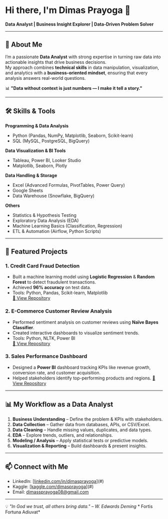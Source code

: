 # Hi there, I'm Dimas Prayoga 👋  
**Data Analyst | Business Insight Explorer | Data-Driven Problem Solver**

---

## 🚀 About Me  
I’m a passionate **Data Analyst** with strong expertise in turning raw data into actionable insights that drive business decisions.  
My approach combines **technical skills** in data manipulation, visualization, and analytics with a **business-oriented mindset**, ensuring that every analysis answers real-world questions.

📊 **"Data without context is just numbers — I make it tell a story."**

---

## 🛠 Skills & Tools

**Programming & Data Analysis**
- Python (Pandas, NumPy, Matplotlib, Seaborn, Scikit-learn)
- SQL (MySQL, PostgreSQL, BigQuery)


**Data Visualization & BI Tools**
- Tableau, Power BI, Looker Studio
- Matplotlib, Seaborn, Plotly

**Data Handling & Storage**
- Excel (Advanced Formulas, PivotTables, Power Query)
- Google Sheets
- Data Warehouse (Snowflake, BigQuery)

**Others**
- Statistics & Hypothesis Testing
- Exploratory Data Analysis (EDA)
- Machine Learning Basics (Classification, Regression)
- ETL & Automation (Airflow, Python Scripts)

---

## 📂 Featured Projects

### 1. **Credit Card Fraud Detection**
- Built a machine learning model using **Logistic Regression** & **Random Forest** to detect fraudulent transactions.
- Achieved **96% accuracy** on test data.
- Tools: Python, Pandas, Scikit-learn, Matplotlib  
[🔗 View Repository](#)

### 2. **E-Commerce Customer Review Analysis**
- Performed sentiment analysis on customer reviews using **Naïve Bayes Classifier**.
- Created interactive dashboards to visualize sentiment trends.
- Tools: Python, NLTK, Power BI  
[🔗 View Repository](#)

### 3. **Sales Performance Dashboard**
- Designed a **Power BI** dashboard tracking KPIs like revenue growth, conversion rate, and customer acquisition.
- Helped stakeholders identify top-performing products and regions.
[🔗 View Repository](#)

---

## 📊 My Workflow as a Data Analyst

1. **Business Understanding** – Define the problem & KPIs with stakeholders.
2. **Data Collection** – Gather data from databases, APIs, or CSV/Excel.
3. **Data Cleaning** – Handle missing values, duplicates, and data types.
4. **EDA** – Explore trends, outliers, and relationships.
5. **Modeling / Analysis** – Apply statistical tests or predictive models.
6. **Visualization & Reporting** – Build dashboards & present insights.

---

## 📫 Connect with Me

- LinkedIn: [[linkedin.com/in/dimasprayoga](https://www.linkedin.com/in/dimas-prayogaa/)](#)
- Kaggle: [[kaggle.com/dimasprayoga](https://www.kaggle.com/dimasprayoga)](#)
- Email: dimassprayoga08@gmail.com

---

💡 *"In God we trust, all others bring data." – W. Edwards Deming*
    * Fortis Fortuna Adiuvat*
